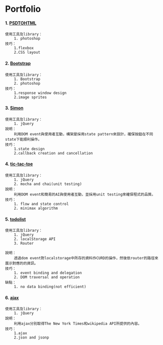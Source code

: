 # Portfolio
#### 1.	[PSDTOHTML](https://youjhonghsu.github.io/portfolio/psdtohtml/index.html) 
	使用工具及library：
    	1. photoshop
    技巧：
        1.flexbox
        2.CSS layout

#### 2.	[Bootstrap](https://youjhonghsu.github.io/portfolio/rwd/index.html) 
	使用工具及library：
    	1. Bootstrap
    	2. photoshop
    技巧：
        1.response window design
        2.image sprites

#### 3.	[Simon](https://youjhonghsu.github.io/portfolio//simon/index.html) 
	使用工具及library：
    	1. jQuery
    說明：
	    利用DOM event與使用者互動，構架是採用state pattern來設計，確保按鈕在不同state下能順利操作。
    技巧：
        1.state design
        2.callback creation and cancellation
    

#### 4.	[tic-tac-toe](https://youjhonghsu.github.io/portfolio//tic-tac-toe/index.html) 
	使用工具及library：
    	1. jQuery
    	2. mocha and chai(unit testing)
    說明：
	    利用DOM event和簡易的AI與使用者互動，並採用unit testing來確保程式的品質。
    技巧：
        1. flow and state control
        2. minimax algorithm
    	
#### 5.	[todolist](https://youjhonghsu.github.io/portfolio/todoList/index.html) 

	使用工具及library：
    	1. jQuery
   	 	2. localStorage API
   	 	3. Router
    	
	說明：
	    透過dom event對localstorage中所存的資料作CURD的操作，然後依router的路徑來展示對應的的資訊。
    技巧：
        1. event binding and delegation
        2. DOM traversal and operation
    缺點：
    	1. no data binding(not efficient)
        
#### 6.	[ajax](https://youjhonghsu.github.io/portfolio/ajax/index.html) 
	使用工具及library：
    	1. jQuery
	說明：
	    利用ajax分別取得The New York Times和wikipedia API所提供的內容。
    技巧：
        1.ajax
        2.json and jsonp

